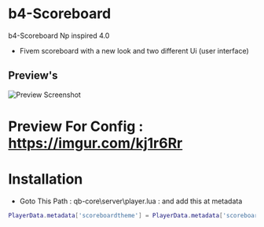# b4-Scoreboard

b4-Scoreboard Np inspired 4.0

* Fivem scoreboard with a new look and two different Ui (user interface)

## Preview's
![Preview Screenshot](https://i.imgur.com/5J0xIrd.png)
# Preview For Config : https://imgur.com/kj1r6Rr

# Installation

* Goto This Path : qb-core\server\player.lua : and add this at metadata

```lua
PlayerData.metadata['scoreboardtheme'] = PlayerData.metadata['scoreboardtheme'] or 'rounded'
```
